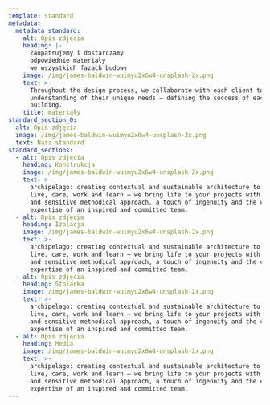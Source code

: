 ```yaml
---
template: standard
metadata:
  metadata_standard:
    alt: Opis zdjęcia
    heading: |-
      Zaopatrujemy i dostarczamy
      odpowiednie materiały
      we wszystkich fazach budowy
    image: /img/james-baldwin-wuimyu2x6w4-unsplash-2x.png
    text: >-
      Throughout the design process, we collaborate with each client to gain an
      understanding of their unique needs – defining the success of each
      building.
    title: materiały
standard_section_0:
  alt: Opis zdjęcia
  image: /img/james-baldwin-wuimyu2x6w4-unsplash-2x.png
  text: Nasz standard
standard_sections:
  - alt: Opis zdjęcia
    heading: Konstrukcja
    image: /img/james-baldwin-wuimyu2x6w4-unsplash-2x.png
    text: >-
      archipelago: creating contextual and sustainable architecture to better
      live, care, work and learn – we bring life to your projects with a unique
      and sensitive methodical approach, a touch of ingenuity and the collective
      expertise of an inspired and committed team.
  - alt: Opis zdjęcia
    heading: Izolacja
    image: /img/james-baldwin-wuimyu2x6w4-unsplash-2x.png
    text: >-
      archipelago: creating contextual and sustainable architecture to better
      live, care, work and learn – we bring life to your projects with a unique
      and sensitive methodical approach, a touch of ingenuity and the collective
      expertise of an inspired and committed team.
  - alt: Opis zdjęcia
    heading: Stolarka
    image: /img/james-baldwin-wuimyu2x6w4-unsplash-2x.png
    text: >-
      archipelago: creating contextual and sustainable architecture to better
      live, care, work and learn – we bring life to your projects with a unique
      and sensitive methodical approach, a touch of ingenuity and the collective
      expertise of an inspired and committed team.
  - alt: Opis zdjęcia
    heading: Media
    image: /img/james-baldwin-wuimyu2x6w4-unsplash-2x.png
    text: >-
      archipelago: creating contextual and sustainable architecture to better
      live, care, work and learn – we bring life to your projects with a unique
      and sensitive methodical approach, a touch of ingenuity and the collective
      expertise of an inspired and committed team.
---
```


